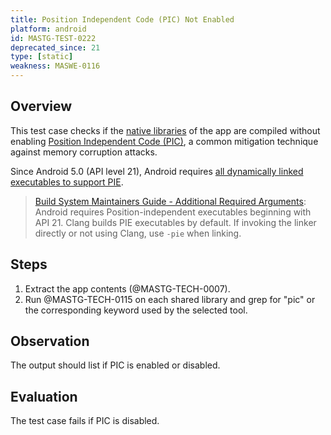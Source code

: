 ```yaml
---
title: Position Independent Code (PIC) Not Enabled
platform: android
id: MASTG-TEST-0222
deprecated_since: 21
type: [static]
weakness: MASWE-0116
---
```


## Overview

This test case checks if the [native libraries](../../../Document/0x05i-Testing-Code-Quality-and-Build-Settings/#binary-protection-mechanisms) of the app are compiled without enabling [Position Independent Code (PIC)](../../../Document/0x04h-Testing-Code-Quality/#position-independent-code), a common mitigation technique against memory corruption attacks.

Since Android 5.0 (API level 21), Android requires [all dynamically linked executables to support PIE](https://source.android.com/docs/security/enhancements/#android-5).

> [Build System Maintainers Guide - Additional Required Arguments](https://android.googlesource.com/platform/ndk/%2B/master/docs/BuildSystemMaintainers.md#additional-required-arguments): Android requires Position-independent executables beginning with API 21. Clang builds PIE executables by default. If invoking the linker directly or not using Clang, use `-pie` when linking.

## Steps

1. Extract the app contents (@MASTG-TECH-0007).
2. Run @MASTG-TECH-0115 on each shared library and grep for "pic" or the corresponding keyword used by the selected tool.

## Observation

The output should list if PIC is enabled or disabled.

## Evaluation

The test case fails if PIC is disabled.

